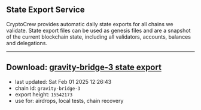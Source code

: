 ## State Export Service
CryptoCrew provides automatic daily state exports for all chains we validate. State export files can be used as genesis files and are a snapshot of the current blockchain state, including all validators, accounts, balances and delegations.

---
**Download: [gravity-bridge-3 state export](https://dl-eu2.ccvalidators.com/SERVICE/gravitybridge/gravity-bridge-3_export_15542173.json)**
---

- last updated: Sat Feb 01 2025 12:26:43
- chain id: `gravity-bridge-3`
- export height: `15542173`
- use for: airdrops, local tests, chain recovery

